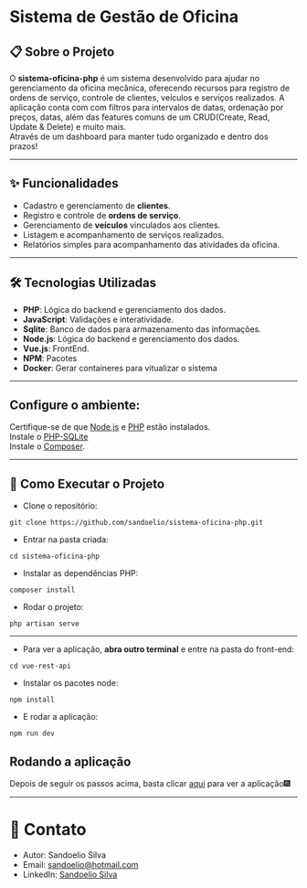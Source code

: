 # Sistema de Gestão de Oficina

## 📋 Sobre o Projeto

O **sistema-oficina-php** é um sistema desenvolvido para ajudar no gerenciamento da oficina mecânica, oferecendo recursos para registro de ordens de serviço, controle de clientes, veículos e serviços realizados. 
A aplicação conta com com filtros para intervalos de datas, ordenação por preços, datas, além das features comuns de um CRUD(Create, Read, Update & Delete) e muito mais.
<br>
Através de um dashboard para manter tudo organizado e dentro dos prazos!

---

## ✨ Funcionalidades

- Cadastro e gerenciamento de **clientes**.
- Registro e controle de **ordens de serviço**.
- Gerenciamento de **veículos** vinculados aos clientes.
- Listagem e acompanhamento de serviços realizados.
- Relatórios simples para acompanhamento das atividades da oficina.

---

## 🛠️ Tecnologias Utilizadas

- **PHP**: Lógica do backend e gerenciamento dos dados.
- **JavaScript**: Validações e interatividade.
- **Sqlite**: Banco de dados para armazenamento das informações.
- **Node.js**: Lógica do backend e gerenciamento dos dados.
- **Vue.js**: FrontEnd.
- **NPM**: Pacotes
- **Docker**: Gerar containeres para vitualizar o sistema

---

## Configure o ambiente:
Certifique-se de que [Node.js](https://nodejs.org/en/download/) e [PHP](https://www.php.net/downloads.php) estão instalados.<br>
Instale o [PHP-SQLite](https://www.php.net/manual/en/sqlite3.installation.php) <br>
Instale o [Composer](https://getcomposer.org/download/).

---

## 🚀 Como Executar o Projeto
* Clone o repositório:
```
git clone https://github.com/sandoelio/sistema-oficina-php.git
```
* Entrar na pasta criada:
```
cd sistema-oficina-php
```
* Instalar as dependências PHP:
```
composer install
```
* Rodar o projeto:
```
php artisan serve
```
---
* Para ver a aplicação, **abra outro terminal** e entre na pasta do front-end:
```
cd vue-rest-api
```
* Instalar os pacotes node:
```
npm install
```
* E rodar a aplicação:
```
npm run dev
```
## Rodando a aplicação

Depois de seguir os passos acima, basta clicar [aqui](http://localhost:3000/orcamento) para ver a aplicação🎆

---

# 📧 Contato
* Autor: Sandoelio Silva
* Email: sandoelio@hotmail.com
* LinkedIn: [Sandoelio Silva](https://www.linkedin.com/in/sandoelio-silva/)
